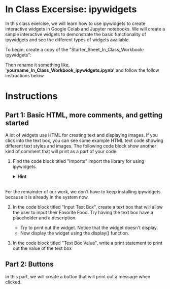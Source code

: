 # In Class Excersise: ipywidgets

In this class exercise, we will learn how to use ipywidgets to create interactive widgets in Google Colab and Jupyter notebooks. We will create a simple interactive widgets to demonstrate the basic functionality of ipywidgets and see the different types of widgets available.

To begin, create a copy of the "Starter_Sheet_In_Class_Workbook-ipywidgets": 

Then rename it something like, '**yourname_In_Class_Workbook_ipywidgets.ipynb'** and follow the follow instructions below. 

# Instructions

## Part 1: Basic HTML, more comments, and getting started

A lot of widgets use HTML for creating text and displaying images. If you click into the text box, you can see some example HTML text code showing different text styles and images. The following code block show another kind of comment that will print as a part of your code.

1. Find the code block titled "Imports" import the library for using ipywidgets.

   <details>
   <summary><b>Hint</b></summary>

       import ipywidgets as widgets
   
   </details>

<br> For the remainder of our work, we don't have to keep installing ipywidgets because it is already in the system now.

2. In the code block titled "Input Text Box", create a text box that will allow the user to input their Favorite Food. Try having the text box have a placeholder and a description.

   - Try to print out the widget. Notice that the widget doesn't display. 
   - Now display the widget using the display() function.

3. In the code block titled "Text Box Value", write a print statement to print out the value of the text box

## Part 2: Buttons

In this part, we will create a button that will print out a message when clicked.

